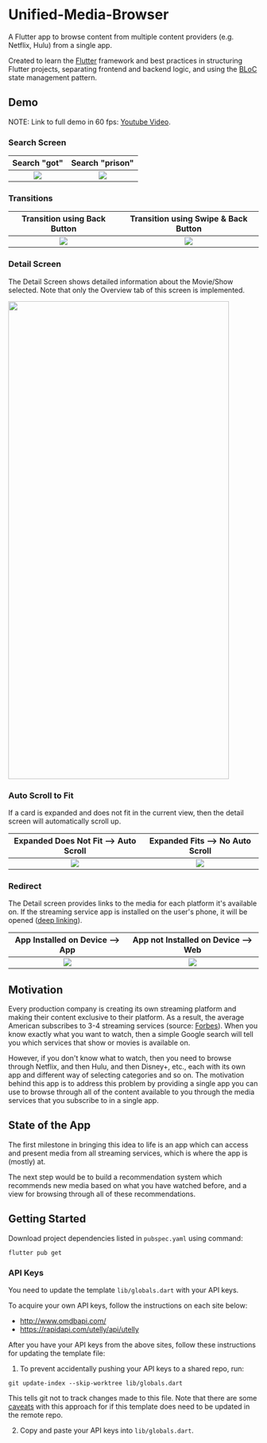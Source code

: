 # Unified-Media-Browser

A Flutter app to browse content from multiple content providers (e.g. Netflix, Hulu) from a single
app. 

Created to learn the [Flutter](https://flutter.dev/) framework and best practices in structuring 
Flutter projects, separating frontend and backend logic, and using the 
[BLoC](https://flutter.dev/docs/development/data-and-backend/state-mgmt/options#bloc--rx) state 
management pattern.

## Demo

NOTE: Link to full demo in 60 fps: [Youtube Video](https://youtu.be/VEdR0Fzdzx8).


### Search Screen

Search "got"             |  Search "prison"
:-------------------------:|:-------------------------:
![](readme_media/p5__search_screen_1.gif)  |  ![](readme_media/p6__search_screen_2.gif)


### Transitions

Transition using Back Button            |  Transition using Swipe & Back Button 
:-------------------------:|:-------------------------:
![](readme_media/p7__transition_1.gif)  |  ![](readme_media/p8__transition_2.gif)


### Detail Screen

The Detail Screen shows detailed information about the Movie/Show selected. Note that only the 
Overview tab of this screen is implemented. 

<img src="readme_media/p2__detail_screen_tabs.gif" width="444" height="960">


### Auto Scroll to Fit

If a card is expanded and does not fit in the current view, then the detail screen will 
automatically scroll up.

Expanded Does Not Fit --> Auto Scroll   |  Expanded Fits --> No Auto Scroll 
:-------------------------:|:-------------------------:
![](readme_media/p1__auto_scroll_to_fit.gif)  |  ![](readme_media/p9__no_autoscroll.gif)


### Redirect

The Detail screen provides links to the media for each platform it's available on. If the 
streaming service app is installed on the user's phone, it will be opened 
([deep linking](https://en.wikipedia.org/wiki/Deep_linking)). 

App Installed on Device --> App   |  App not Installed on Device --> Web
:-------------------------:|:-------------------------:
![](readme_media/p3__itunes_redirect.gif)  |  ![](readme_media/p4__redirect_app_not_installed.gif)



## Motivation

Every production company is creating its own streaming platform and making their content exclusive 
to their platform. As a result, the average American subscribes to 3-4 streaming services
(source: [Forbes](https://www.forbes.com/sites/tonifitzgerald/2019/03/29/how-many-streaming-video-services-does-the-average-person-subscribe-to/?sh=27261d256301)).
When you know exactly what you want to watch, then a simple Google search will tell you which
services that show or movies is available on. 

However, if you don't know what to watch, then you need to browse through Netflix, and then Hulu, 
and then Disney+, etc., each with its own app and different way of selecting categories and so on. 
The motivation behind this app is to address this problem by providing a single app you can use to 
browse through all of the content available to you through the media services that you subscribe to
in a single app. 


## State of the App

The first milestone in bringing this idea to life is an app which can access and present media from 
all streaming services, which is where the app is (mostly) at.

The next step would be to build a recommendation system which recommends new media based on what 
you have watched before, and a view for browsing through all of these recommendations.
 

## Getting Started

Download project dependencies listed in `pubspec.yaml` using command:
```
flutter pub get
```


### API Keys
You need to update the template `lib/globals.dart` with your API keys.

To acquire your own API keys, follow the instructions on each site below:

* http://www.omdbapi.com/
* https://rapidapi.com/utelly/api/utelly

After you have your API keys from the above sites, follow these instructions for updating the
template file:

1. To prevent accidentally pushing your API keys to a shared repo, run:
```
git update-index --skip-worktree lib/globals.dart
```

This tells git not to track changes made to this file. Note that there are some
[caveats](https://stackoverflow.com/questions/13630849/git-difference-between-assume-unchanged-and-skip-worktree#) 
with this approach for if this template does need to be updated in the remote repo. 

2. Copy and paste your API keys into `lib/globals.dart`.

